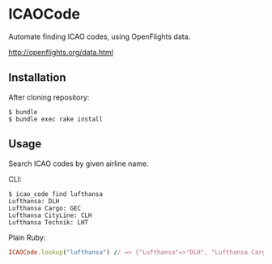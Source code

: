 # ICAOCode

Automate finding ICAO codes, using OpenFlights data.

http://openflights.org/data.html

## Installation

After cloning repository:

    $ bundle
    $ bundle exec rake install

## Usage

Search ICAO codes by given airline name.

CLI: 

    $ icao_code find lufthansa
    Lufthansa: DLH
    Lufthansa Cargo: GEC
    Lufthansa CityLine: CLH
    Lufthansa Technik: LHT
    
Plain Ruby:

```ruby
ICAOCode.lookup("lufthansa") // => {"Lufthansa"=>"DLH", "Lufthansa Cargo"=>"GEC", "Lufthansa CityLine"=>"CLH", "Lufthansa Technik"=>"LHT"}
```
